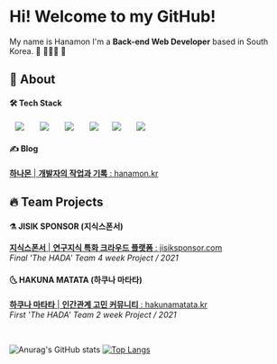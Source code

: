 # Hi! Welcome to my GitHub!
My name is Hanamon I'm a **Back-end Web Developer** based in South Korea. 👋 🧑🏻‍💻 🌳

## 🦉 About

#### 🛠 Tech Stack
<p>
  <img src="http://img.shields.io/badge/-HTML5-DD4B25?style=for-the-badge&logo=HTML5&logoColor=white"
       style="height: auto; margin-left: 10px; margin-right: 10px;"/>&nbsp
  <img src="http://img.shields.io/badge/-Javascript-F7DF1E?style=for-the-badge&logo=Javascript&logoColor=black"
       style="height: auto; margin-left: 10px; margin-right: 10px;"/>&nbsp
  <img src="http://img.shields.io/badge/-Nodejs-339933?style=for-the-badge&logo=Node.js&logoColor=white"
       style="height: auto; margin-left: 10px; margin-right: 10px;"/>&nbsp 
  <img src="http://img.shields.io/badge/-Express-373737?style=for-the-badge&logo=Express&logoColor=white"
       style="height: auto; margin-left: 10px; margin-right: 10px;"/>
  <img src="http://img.shields.io/badge/-Sequelize-00AFEE?style=for-the-badge&logo=Sequelize&logoColor=white"
       style="height: auto; margin-left: 10px; margin-right: 10px;"/>&nbsp
  <img src="http://img.shields.io/badge/-MySQL-4479A1?style=for-the-badge&logo=MySQL&logoColor=white"
       style="height: auto; margin-left: 10px; margin-right: 10px;"/>&nbsp
</p>

#### ✍️ Blog
[**하나몬** | **개발자의 작업과 기록** : hanamon.kr](https://hanamon.kr)

## 🔥 Team Projects

#### ⚗️ JISIK SPONSOR (지식스폰서)
[**지식스폰서** | **연구지식 특화 크라우드 플랫폼** : jisiksponsor.com](https://jisiksponsor.com)  
_Final 'The HADA' Team 4 week Project / 2021_

#### 🌜 HAKUNA MATATA (하쿠나 마타타)
[**하쿠나 마타타** | **인간관계 고민 커뮤니티** : hakunamatata.kr](https://hakunamatata.kr)  
_First 'The HADA' Team 2 week Project / 2021_

<br>

![Anurag's GitHub stats](https://github-readme-stats.vercel.app/api?username=hanamon&count_private=true&show_icons=true&theme=cobalt&icon_color=78D9F8)
[![Top Langs](https://github-readme-stats.vercel.app/api/top-langs/?username=hanamon&layout=compact&card_width=445&hide=hack&exclude_repo=WP-Hanamon-Site,defective-speaker,im-sprint-calculator,im-sprint-query-selector&theme=cobalt)](https://github.com/hanamon/github-readme-stats)
